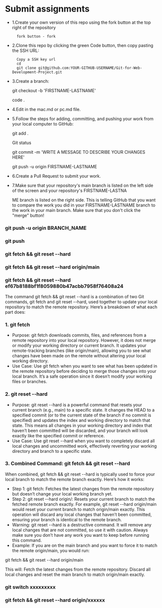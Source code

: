 # Submit assignments
- 1.Create your own version of this repo using the fork button at the top right of the repository

        fork button - fork
- 2.Clone this repo by clicking the green Code button, then copy pasting the SSH URL: 

        Copy a SSH key url  
        cd 
        git clone git@github.com:YOUR-GITHUB-USERNAME/Git-for-Web-Development-Project.git

- 3.Create a branch: 

    git checkout -b 'FIRSTNAME-LASTNAME'

    code .

- 4.Edit in the mac.md or pc.md file.
- 5.Follow the steps for adding, committing, and pushing your work from your local computer to GitHub: 

    git add .

    Git status

    git commit -m 'WRITE A MESSAGE TO DESCRIBE YOUR CHANGES HERE' 

    git push -u origin FIRSTNAME-LASTNAME

- 6.Create a Pull Request to submit your work. 
- 7.Make sure that your repository's main branch is listed on the left side of the screen and your repository's FIRSTNAME-LASTNA

    ME branch is listed on the right side. This is telling GitHub that you want to compare the work you did in your FIRSTNAME-LASTNAME branch to the work in your main branch. Make sure that you don't click the "merge" button!

### git push -u origin BRANCH_NAME
### git push
### git fetch && git reset --hard
### git fetch && git reset --hard origin/main
### git fetch && git reset --hard ef67b8188bf1f8059880b47acbb7958f76408a24

The command git fetch && git reset --hard is a combination of two Git commands, git fetch and git reset --hard, used together to update your local repository to match the remote repository. Here’s a breakdown of what each part does:
### 1. git fetch
- Purpose:
git fetch downloads commits, files, and references from a remote repository into your local repository. However, it does not merge or modify your working directory or current branch.
It updates your remote-tracking branches (like origin/main), allowing you to see what changes have been made on the remote without altering your local working directory.
- Use Case:
Use git fetch when you want to see what has been updated in the remote repository before deciding to merge those changes into your local branch.
It’s a safe operation since it doesn’t modify your working files or branches.
### 2. git reset --hard
- Purpose:
git reset --hard is a powerful command that resets your current branch (e.g., main) to a specific state. It changes the HEAD to a specified commit (or to the current state of the branch if no commit is specified) and updates the index and working directory to match that state.
This means all changes in your working directory and index that haven’t been committed will be discarded, and your branch will look exactly like the specified commit or reference.
- Use Case:
Use git reset --hard when you want to completely discard all local changes and uncommitted work, effectively reverting your working directory and branch to a specific state.
### 3. Combined Command: git fetch && git reset --hard
When combined, git fetch && git reset --hard is typically used to force your local branch to match the remote branch exactly. Here’s how it works:
- Step 1: git fetch:
Fetches the latest changes from the remote repository but doesn’t change your local working branch yet.
- Step 2: git reset --hard origin/<branch>:
Resets your current branch to match the fetched remote branch exactly. For example, git reset --hard origin/main would reset your current branch to match origin/main exactly.
This operation will discard any local changes that haven’t been committed, ensuring your branch is identical to the remote branch.
- Warning:
git reset --hard is a destructive command. It will remove any local changes that are not committed, so use it with caution. Always make sure you don’t have any work you want to keep before running this command.
- Example:
If you are on the main branch and you want to force it to match the remote origin/main, you would run:

git fetch && git reset --hard origin/main

This will:
Fetch the latest changes from the remote repository.
Discard all local changes and reset the main branch to match origin/main exactly.

### git switch xxxxxxxxx
### git fetch && git reset --hard origin/xxxxxx



